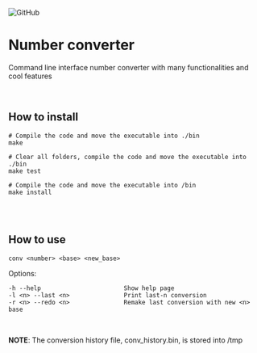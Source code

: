 ![GitHub](https://img.shields.io/github/license/Zambo-dev/cli_converter)

# Number converter

Command line interface number converter with many functionalities and cool features

<br />

## How to install

```shell
# Compile the code and move the executable into ./bin
make

# Clear all folders, compile the code and move the executable into ./bin
make test

# Compile the code and move the executable into /bin
make install


```

<br />

## How to use
```shell
conv <number> <base> <new_base>
```

Options:
```shell
-h --help						Show help page
-l <n> --last <n>				Print last-n conversion
-r <n> --redo <n>				Remake last conversion with new <n> base
```

<br />

**NOTE**: The conversion history file, conv_history.bin, is stored into /tmp 
